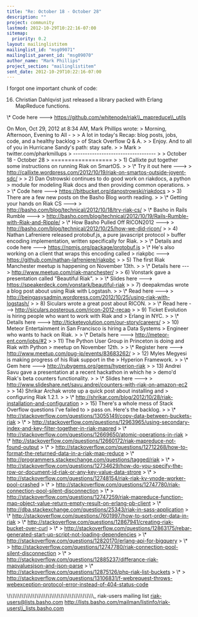 ```yaml
---
title: "Re: October 18 - October 28"
description: ""
project: community
lastmod: 2012-10-29T10:22:16-07:00
sitemap:
  priority: 0.2
layout: mailinglistitem
mailinglist_id: "msg09071"
mailinglist_parent_id: "msg09070"
author_name: "Mark Phillips"
project_section: "mailinglistitem"
sent_date: 2012-10-29T10:22:16-07:00
---
```



I forgot one important chunk of code:

16) Christian Dahlqvist just released a library packed with Erlang
MapReduce functions.

\\* Code here ---&gt; https://github.com/whitenode/riak\\_mapreduce\\_utils



On Mon, Oct 29, 2012 at 8:34 AM, Mark Phillips  wrote:
&gt; Morning, Afternoon, Evening to All -
&gt;
&gt; A lot in today's Recap: blog posts, jobs, code, and a healthy backlog
&gt; of Stack Overflow Q & A.
&gt;
&gt; Enjoy. And to all of you in Hurricane Sandy's path: stay safe.
&gt;
&gt; Mark
&gt; twitter.com/pharkmillups
&gt; -----------------------------------
&gt;
&gt; October 18 - October 28
&gt; ==================
&gt;
&gt; 1) Callixte put together some instructions on running Riak on SmartOS.
&gt;
&gt; \\* Try it out here ---&gt;
&gt; http://callixte.wordpress.com/2012/10/19/riak-on-smartos-outside-joyent-sdc/
&gt;
&gt; 2) Dan Ostrowski continues to do good work on riakdocs, a python
&gt; module for modeling Riak docs and then providing common operations.
&gt;
&gt; \\* Code here ---&gt; https://bitbucket.org/danostrowski/riakdocs
&gt;
&gt; 3) There are a few new posts on the Basho Blog worth reading.
&gt;
&gt; \\* Getting your hands on Riak CS ---&gt;
&gt; http://basho.com/blog/technical/2012/10/18/try-riak-cs/
&gt; \\* Basho in Rails Rumble ---&gt;
&gt; http://basho.com/blog/technical/2012/10/19/Rails-Rumble-with-Riak-and-Ripple/
&gt; \\* How Basho Pulled Off RICON2012 ---&gt;
&gt; http://basho.com/blog/technical/2012/10/25/how-we-did-ricon/
&gt;
&gt; 4) Nathan Lafreniere released protobuf.js, a pure javascript protocol
&gt; buffer encoding implementation, written specifically for Riak.
&gt;
&gt; \\* Details and code here ---&gt; https://npmjs.org/package/protobuf.js
&gt; \\* He's also working on a client that wraps this encoding called
&gt; riakpbc ---&gt; https://github.com/nathan-lafreniere/riakpbc
&gt;
&gt; 5) The first Riak Manchester meetup is happening on November 13th.
&gt;
&gt; \\* Details here ---&gt; http://www.meetup.com/riak-manchester/
&gt;
&gt; 6) Vonstark gave a presentation called "Beautiful Riak".
&gt;
&gt; \\* Slides here ---&gt; https://speakerdeck.com/vonstark/beautiful-riak
&gt;
&gt; 7) deepakmdas wrote a blog post about using Riak with Logstash.
&gt;
&gt; \\* Read here ---&gt;
&gt; http://beingasysadmin.wordpress.com/2012/10/25/using-riak-with-logstash/
&gt;
&gt; 8) Siculars wrote a great post about RICON.
&gt;
&gt; \\* Read here ---&gt; http://siculars.posterous.com/ricon-2012-recap
&gt;
&gt; 9) Ticket Evolution is hiring people who want to work with Riak and
&gt; Erlang in NYC.
&gt;
&gt; \\* Details here ---&gt; http://ticketevolution.com/our-story/careers/
&gt;
&gt; 10) Meteor Entertainment in San Francisco is hiring a Data Systems
&gt; Engineer who wants to hack on Riak.
&gt;
&gt; \\* Details here ---&gt; http://meteor-ent.com/jobs/#2
&gt;
&gt; 11) The Python User Group in Princeton is doing and Riak with Python
&gt; meetup on November 12th.
&gt;
&gt; \\* Register here ---&gt; http://www.meetup.com/pug-ip/events/83683262/
&gt;
&gt; 12) Myles Megyesi is making progress of his Riak support in the
&gt; Hyperion Framework.
&gt;
&gt; \\* Gem here ---&gt; http://rubygems.org/gems/hyperion-riak
&gt;
&gt; 13) Andrei Savu gave a presentation at a recent hackathon in which he
&gt; demo'd Riak's beta counters functionality.
&gt;
&gt; \\* Slides here ---&gt;
&gt; http://www.slideshare.net/savu.andrei/counters-with-riak-on-amazon-ec2
&gt;
&gt; 14) Shrikar Archak wrote up a quick post about installing and
&gt; configuring Riak 1.2.1.
&gt;
&gt; \\* http://shrikar.com/blog/2012/10/28/riak-installation-and-configuration
&gt;
&gt; 15) There's a whole mess of Stack Overflow questions I've failed to
&gt; pass on. Here's the backlog.
&gt;
&gt; \\* http://stackoverflow.com/questions/13055149/copy-data-between-buckets-riak
&gt; \\* 
&gt; http://stackoverflow.com/questions/12963965/using-secondary-index-and-key-filter-together-in-riak-mapred
&gt; \\* http://stackoverflow.com/questions/12669650/atomic-operations-in-riak
&gt; \\* http://stackoverflow.com/questions/12660172/riak-mapreduce-not-found-output
&gt; \\* 
&gt; http://stackoverflow.com/questions/12712268/how-to-format-the-returned-data-in-a-riak-map-reduce
&gt; \\* http://programmers.stackexchange.com/questions/tagged/riak
&gt; \\* 
&gt; http://stackoverflow.com/questions/12734629/how-do-you-specify-the-row-or-document-id-riak-or-any-key-value-data-strore
&gt; \\* 
&gt; http://stackoverflow.com/questions/12748154/riak-riak-kv-vnode-worker-pool-crashed
&gt; \\* 
&gt; http://stackoverflow.com/questions/12747780/riak-connection-pool-silent-disconnection
&gt; \\* 
&gt; http://stackoverflow.com/questions/12747259/riak-mapreduce-function-map-object-value-return-empty-result-on-erlang-pb-client
&gt; \\* http://dba.stackexchange.com/questions/25343/riak-in-sass-application
&gt; \\* http://stackoverflow.com/questions/7601997/how-to-sort-order-data-in-riak
&gt; \\* http://stackoverflow.com/questions/12867941/creating-riak-bucket-over-curl
&gt; \\* 
&gt; http://stackoverflow.com/questions/12863175/rebar-generated-start-up-script-not-loading-dependencies
&gt; \\* http://stackoverflow.com/questions/12820170/erlang-api-for-bigquery
&gt; \\* 
&gt; http://stackoverflow.com/questions/12747780/riak-connection-pool-silent-disconnection
&gt; \\* 
&gt; http://stackoverflow.com/questions/12885237/differance-riak-mapvaluesjson-and-json-parse
&gt; \\* http://stackoverflow.com/questions/12875126/php-riak-list-buckets
&gt; \\* 
&gt; http://stackoverflow.com/questions/13106831/f-webrequest-throws-webexception-protocol-error-instead-of-404-status-code

\\_\\_\\_\\_\\_\\_\\_\\_\\_\\_\\_\\_\\_\\_\\_\\_\\_\\_\\_\\_\\_\\_\\_\\_\\_\\_\\_\\_\\_\\_\\_\\_\\_\\_\\_\\_\\_\\_\\_\\_\\_\\_\\_\\_\\_\\_\\_
riak-users mailing list
riak-users@lists.basho.com
http://lists.basho.com/mailman/listinfo/riak-users\\_lists.basho.com

